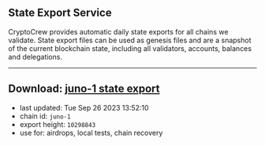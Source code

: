 ## State Export Service
CryptoCrew provides automatic daily state exports for all chains we validate. State export files can be used as genesis files and are a snapshot of the current blockchain state, including all validators, accounts, balances and delegations.

---
**Download: [juno-1 state export](https://dl.ccvalidators.com/SERVICE/juno/juno-1_export_10298843.json)**
---

- last updated: Tue Sep 26 2023 13:52:10
- chain id: `juno-1`
- export height: `10298843`
- use for: airdrops, local tests, chain recovery
